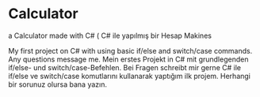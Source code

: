 # Calculator
a Calculator made with C# ( C# ile yapılmış bir Hesap Makines

My first project on C# with using basic if/else and switch/case commands. Any questions message me.
Mein erstes Projekt in C# mit grundlegenden if/else- und switch/case-Befehlen. Bei Fragen schreibt mir gerne
C# ile if/else ve switch/case komutlarını kullanarak yaptığım ilk projem. Herhangi bir sorunuz olursa bana yazın.
